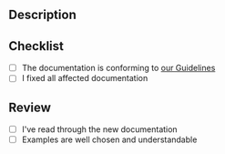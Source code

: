 <!--
Check relevant points but **please do not remove entries**.
-->

## Description

<!-- A description of what documentation was done. Link the issue. -->

## Checklist

<!--
For documentation fixes, spell checking, and similar none of these points below need to be checked.
Otherwise please check these points when getting a PR done:
-->

- [ ] The documentation is conforming to [our Guidelines](/doc/guidelines/documentation)
- [ ] I fixed all affected documentation

## Review

<!--
Reviewers can copy&check the following to their review.
Also the checklist above can be used.
But also the PR creator should check these points when getting a PR done:
-->

- [ ] I've read through the new documentation
- [ ] Examples are well chosen and understandable
